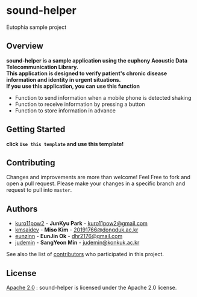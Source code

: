 # sound-helper
Eutophia sample project

## Overview
**sound-helper is a sample application using the euphony Acoustic Data Telecommunication Library.**</br>
**This application is designed to verify patient's chronic disease information and identity in urgent situations.**</br>
**If you use this application, you can use this function**
- Function to send information when a mobile phone is detected shaking
- Function to receive information by pressing a button
- Function to store information in advance

## Getting Started
**click `Use this template` and use this template!**
<!--
### Depencies
 Write about need to install the software and how to install them 
-->

## Contributing
Changes and improvements are more than welcome! Feel Free to fork and open a pull request. Please make your changes in a specific branch and request to pull into ```master```.

## Authors
  - [kuro11pow2](https://github.com/kuro11pow2) - **JunKyu Park** - <kuro11pow2@gmail.com>
  - [kmsaidev](https://github.com/kmsaidev) - **Miso Kim** - <20191766@dongduk.ac.kr>
  - [eunzinn](https://github.com/eunzinn) - **EunJin Ok** - <dhr2176@gmail.com>
  - [judemin](https://github.com/judemin) - **SangYeon Min** - <judemin@konkuk.ac.kr>

See also the list of [contributors](https://github.com/euphony-io/sound-helper/graphs/contributors)
who participated in this project.

## License
[Apache 2.0](LICENSE) : sound-helper is licensed under the Apache 2.0 license.
